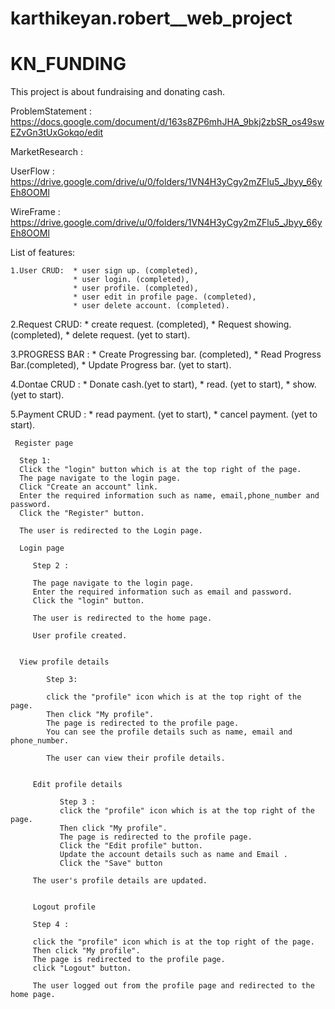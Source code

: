# karthikeyan.robert__web_project
# KN_FUNDING
 This project is about fundraising and donating cash.

 ProblemStatement : https://docs.google.com/document/d/163s8ZP6mhJHA_9bkj2zbSR_os49swEZvGn3tUxGokqo/edit

 MarketResearch :

 UserFlow : https://drive.google.com/drive/u/0/folders/1VN4H3yCgy2mZFlu5_Jbyy_66yEh8OOMl

 WireFrame : https://drive.google.com/drive/u/0/folders/1VN4H3yCgy2mZFlu5_Jbyy_66yEh8OOMl

 List of features:
 
    1.User CRUD:  * user sign up. (completed),
                  * user login. (completed),
                  * user profile. (completed),   
                  * user edit in profile page. (completed),
                  * user delete account. (completed).

   2.Request CRUD:   * create request. (completed),
                     * Request showing. (completed),
                     * delete request. (yet to start).

   3.PROGRESS BAR :	* Create Progressing bar. (completed),
                     * Read Progress Bar.(completed),
                     * Update Progress bar. (yet to start).
      
   4.Dontae CRUD :	* Donate cash.(yet to start),
                     * read. (yet to start),
                     * show. (yet to start).       
   
   5.Payment CRUD :  * read payment. (yet to start),
                     * cancel payment. (yet to start). 



           
     Register page
     
      Step 1:
      Click the "login" button which is at the top right of the page.
      The page navigate to the login page.
      Click "Create an account" link.
      Enter the required information such as name, email,phone_number and password.
      Click the "Register" button.

      The user is redirected to the Login page.

      Login page

         Step 2 :
        
         The page navigate to the login page.
         Enter the required information such as email and password.
         Click the "login" button.
       
         The user is redirected to the home page.

         User profile created.


      View profile details
            
            Step 3:
            
            click the "profile" icon which is at the top right of the page.
            Then click "My profile".
            The page is redirected to the profile page.
            You can see the profile details such as name, email and phone_number.
            
            The user can view their profile details.


         Edit profile details
               
               Step 3 :
               click the "profile" icon which is at the top right of the page.
               Then click "My profile".
               The page is redirected to the profile page.
               Click the "Edit profile" button.
               Update the account details such as name and Email .
               Click the "Save" button
         
         The user's profile details are updated.


         Logout profile
         
         Step 4 :

         click the "profile" icon which is at the top right of the page.
         Then click "My profile".
         The page is redirected to the profile page.
         click "Logout" button.
         
         The user logged out from the profile page and redirected to the home page. 





                     



